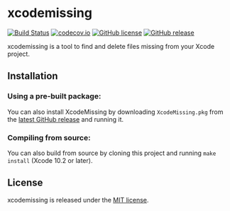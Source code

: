# xcodemissing

[![Build Status](https://travis-ci.org/jeffctown/xcodemissing.svg?branch=master)](https://travis-ci.org/jeffctown/xcodemissing)
[![codecov.io](https://codecov.io/github/jeffctown/xcodemissing/coverage.svg?branch=master)](https://codecov.io/github/jeffctown/xcodemissing?branch=master)
[![GitHub license](https://img.shields.io/badge/license-MIT-lightgrey.svg)](https://raw.githubusercontent.com/Carthage/Carthage/master/LICENSE.md) 
[![GitHub release](https://img.shields.io/github/release/jeffctown/xcodemissing.svg)](https://github.com/jeffctown/xcodemissing/releases)


xcodemissing is a tool to find and delete files missing from your Xcode project.

## Installation

### Using a pre-built package:

You can also install XcodeMissing by downloading `XcodeMissing.pkg` from the
[latest GitHub release](https://github.com/jeffctown/xcodemissing/releases/latest) and
running it.

### Compiling from source:

You can also build from source by cloning this project and running
`make install` (Xcode 10.2 or later).

## License

xcodemissing is released under the [MIT license](LICENSE.md).